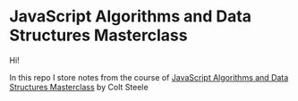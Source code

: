 # JavaScript Algorithms and Data Structures Masterclass

Hi!

In this repo I store notes from the course of [JavaScript Algorithms and Data Structures Masterclass]([https://www.udemy.com/course/git-github-practical-guide/](https://www.udemy.com/course/js-algorithms-and-data-structures-masterclass/)https://www.udemy.com/course/js-algorithms-and-data-structures-masterclass/) by Colt Steele
